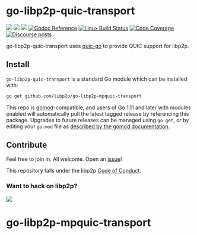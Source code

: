 # go-libp2p-quic-transport

[![](https://img.shields.io/badge/made%20by-Protocol%20Labs-blue.svg?style=flat-square)](https://protocol.ai)
[![](https://img.shields.io/badge/project-libp2p-yellow.svg?style=flat-square)](https://libp2p.io/)
[![](https://img.shields.io/badge/freenode-%23libp2p-yellow.svg?style=flat-square)](http://webchat.freenode.net/?channels=%23libp2p)
[![Godoc Reference](https://img.shields.io/badge/godoc-reference-blue.svg?style=flat-square)](https://godoc.org/github.com/libp2p/go-libp2p-mpquic-transport)
[![Linux Build Status](https://img.shields.io/travis/libp2p/go-libp2p-quic-transport/master.svg?style=flat-square&label=linux+build)](https://travis-ci.org/libp2p/go-libp2p-quic-transport)
[![Code Coverage](https://img.shields.io/codecov/c/github/libp2p/go-libp2p-quic-transport/master.svg?style=flat-square)](https://codecov.io/gh/libp2p/go-libp2p-quic-transport/)
[![Discourse posts](https://img.shields.io/discourse/https/discuss.libp2p.io/posts.svg)](https://discuss.libp2p.io)

go-libp2p-quic-transport uses [quic-go](https://github.com/lucas-clemente/quic-go/) to provide QUIC support for libp2p.

## Install

`go-libp2p-quic-transport` is a standard Go module which can be installed with:

```sh
go get github.com/libp2p/go-libp2p-mpquic-transport
```

This repo is [gomod](https://github.com/golang/go/wiki/Modules)-compatible, and users of
Go 1.11 and later with modules enabled will automatically pull the latest tagged release
by referencing this package. Upgrades to future releases can be managed using `go get`,
or by editing your `go.mod` file as [described by the gomod documentation](https://github.com/golang/go/wiki/Modules#how-to-upgrade-and-downgrade-dependencies).

## Contribute

Feel free to join in. All welcome. Open an [issue](https://github.com/libp2p/go-libp2p-mpquic-transport/issues)!

This repository falls under the libp2p [Code of Conduct](https://github.com/libp2p/community/blob/master/code-of-conduct.md).

### Want to hack on libp2p?

[![](https://cdn.rawgit.com/libp2p/community/master/img/contribute.gif)](https://github.com/libp2p/community/blob/master/CONTRIBUTE.md)

# go-libp2p-mpquic-transport
